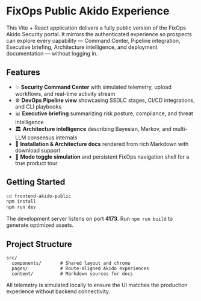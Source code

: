 # FixOps Public Akido Experience

This Vite + React application delivers a fully public version of the FixOps Akido Security portal. It mirrors the authenticated experience so prospects can explore every capability — Command Center, Pipeline integration, Executive briefing, Architecture intelligence, and deployment documentation — without logging in.

## Features

- ✨ **Security Command Center** with simulated telemetry, upload workflows, and real-time activity stream
- ⚙️ **DevOps Pipeline view** showcasing SSDLC stages, CI/CD integrations, and CLI playbooks
- 📊 **Executive briefing** summarizing risk posture, compliance, and threat intelligence
- 🏛️ **Architecture intelligence** describing Bayesian, Markov, and multi-LLM consensus internals
- 🚀 **Installation & Architecture docs** rendered from rich Markdown with download support
- 🌙 **Mode toggle simulation** and persistent FixOps navigation shell for a true product tour

## Getting Started

```bash
cd frontend-akido-public
npm install
npm run dev
```

The development server listens on port **4173**. Run `npm run build` to generate optimized assets.

## Project Structure

```
src/
  components/       # Shared layout and chrome
  pages/            # Route-aligned Akido experiences
  content/          # Markdown sources for docs
```

All telemetry is simulated locally to ensure the UI matches the production experience without backend connectivity.
